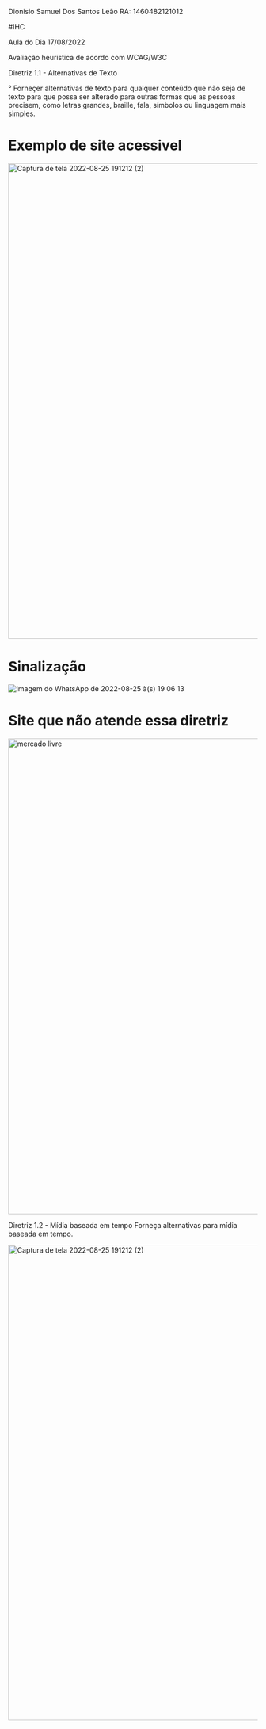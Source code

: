 Dionisio Samuel Dos Santos Leão
RA: 	1460482121012

#IHC

Aula do Dia  17/08/2022

Avaliação heuristica de acordo com WCAG/W3C

Diretriz 1.1 - Alternativas de Texto

° Forneçer alternativas de texto para qualquer conteúdo que não seja de texto para que possa ser alterado para outras formas que as pessoas precisem, como letras grandes, braille, fala, símbolos ou linguagem mais simples.

# Exemplo de site acessivel
<img width="960" alt="Captura de tela 2022-08-25 191212 (2)" src="https://user-images.githubusercontent.com/88494278/186779138-394f2f17-c069-4b06-96fc-a0e9cd84ffdb.png">

# Sinalização

![Imagem do WhatsApp de 2022-08-25 à(s) 19 06 13](https://user-images.githubusercontent.com/88494278/186779470-831fccdf-b9f9-4ac5-a38a-764f04fff2ce.jpg)



# Site que não atende essa diretriz
<img width="960" alt="mercado livre" src="https://user-images.githubusercontent.com/88494278/186778936-139c9e70-d928-4ba8-8cba-16f448688440.png">






Diretriz 1.2 - Mídia baseada em tempo
Forneça alternativas para mídia baseada em tempo.

<img width="960" alt="Captura de tela 2022-08-25 191212 (2)" src="https://user-images.githubusercontent.com/88494278/186783001-4c4bba68-e799-4294-a6a8-5960b205df55.png">
